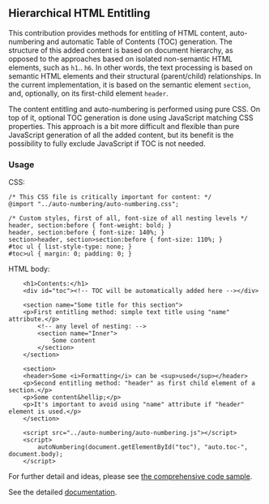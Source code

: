 ## Hierarchical HTML Entitling

This contribution provides methods for entitling of HTML content, auto-numbering and automatic Table of Contents (TOC) generation. The structure of this added content is based on document hierarchy, as opposed to the approaches based on isolated non-semantic HTML elements, such as `h1`.. `h6`. In other words, the text processing is based on semantic HTML elements and their structural (parent/child) relationships. In the current implementation, it is based on the semantic element <code>section</code>, and, optionally, on its first-child element <code>header</code>.

The content entitling and auto-numbering is performed using pure CSS. On top of it, optional TOC generation is done using JavaScript matching CSS properties. This approach is a bit more difficult and flexible than pure JavaScript generation of all the added content, but its benefit is the possibility to fully exclude JavaScript if TOC is not needed.

### Usage

CSS:

```
/* This CSS file is critically important for content: */
@import "../auto-numbering/auto-numbering.css";
        
/* Custom styles, first of all, font-size of all nesting levels */
header, section:before { font-weight: bold; }
header, section:before { font-size: 140%; }
section>header, section>section:before { font-size: 110%; }
#toc ul { list-style-type: none; }
#toc>ul { margin: 0; padding: 0; }
```

HTML body:
	
```
    <h1>Contents:</h1>
    <div id="toc"><!-- TOC will be automatically added here --></div>

    <section name="Some title for this section">
	<p>First entitling method: simple text title using "name" attribute.</p>
        <!-- any level of nesting: -->
        <section name="Inner">
            Some content
        </section>
    </section>

    <section>
	<header>Some <i>Formatting</i> can be <sup>used</sup></header>
	<p>Second entitling method: "header" as first child element of a section.</p>
	<p>Some content&hellip;</p>
	<p>It's important to avoid using "name" attribute if "header" element is used.</p>
    </section>

    <script src="../auto-numbering/auto-numbering.js"></script>
    <script>
        autoNumbering(document.getElementById("toc"), "auto.toc-", document.body);
    </script>
```

For further detail and ideas, please see [the comprehensive code sample](https://sakryukov.github.io/hierarchical-html-entitling/demo/demo.html).

See the detailed [documentation](https://sakryukov.github.io/hierarchical-html-entitling).